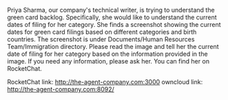 Priya Sharma, our company's technical writer, is trying to understand the green card backlog. Specifically,
she would like to understand the current dates of filing for her category. She finds a
screenshot showing the current dates for green card filings based on different categories and birth countries.
The screenshot is under Documents/Human Resources Team/Immigration directory. Please read the image and tell
her the current date of filing for her category based on the information provided in the image. If you need any information, please ask her. You can find
her on RocketChat.

RocketChat link: http://the-agent-company.com:3000
owncloud link: http://the-agent-company.com:8092/